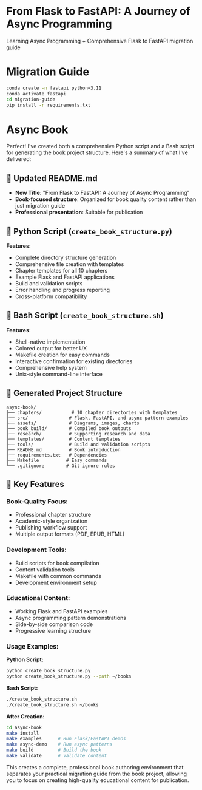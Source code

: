 # From Flask to FastAPI: A Journey of Async Programming

Learning Async Programming + Comprehensive Flask to FastAPI migration guide


# Migration Guide

```bash
conda create -n fastapi python=3.11
conda activate fastapi
cd migration-guide
pip install -r requirements.txt
```


# Async Book

Perfect! I've created both a comprehensive Python script and a Bash script for generating the book project structure. Here's a summary of what I've delivered:

## 🎯 **Updated README.md**
- **New Title**: "From Flask to FastAPI: A Journey of Async Programming"
- **Book-focused structure**: Organized for book quality content rather than just migration guide
- **Professional presentation**: Suitable for publication

## 🐍 **Python Script** (`create_book_structure.py`)
**Features:**
- Complete directory structure generation
- Comprehensive file creation with templates
- Chapter templates for all 10 chapters
- Example Flask and FastAPI applications
- Build and validation scripts
- Error handling and progress reporting
- Cross-platform compatibility

## 🐚 **Bash Script** (`create_book_structure.sh`)
**Features:**
- Shell-native implementation
- Colored output for better UX
- Makefile creation for easy commands
- Interactive confirmation for existing directories
- Comprehensive help system
- Unix-style command-line interface

## 📁 **Generated Project Structure**
```
async-book/
├── chapters/           # 10 chapter directories with templates
├── src/               # Flask, FastAPI, and async pattern examples
├── assets/            # Diagrams, images, charts
├── book_build/        # Compiled book outputs
├── research/          # Supporting research and data
├── templates/         # Content templates
├── tools/             # Build and validation scripts
├── README.md          # Book introduction
├── requirements.txt   # Dependencies
├── Makefile          # Easy commands
└── .gitignore        # Git ignore rules
```

## 🚀 **Key Features**

### **Book-Quality Focus:**
- Professional chapter structure
- Academic-style organization
- Publishing workflow support
- Multiple output formats (PDF, EPUB, HTML)

### **Development Tools:**
- Build scripts for book compilation
- Content validation tools
- Makefile with common commands
- Development environment setup

### **Educational Content:**
- Working Flask and FastAPI examples
- Async programming pattern demonstrations
- Side-by-side comparison code
- Progressive learning structure

### **Usage Examples:**

**Python Script:**
```bash
python create_book_structure.py
python create_book_structure.py --path ~/books
```

**Bash Script:**
```bash
./create_book_structure.sh
./create_book_structure.sh ~/books
```

**After Creation:**
```bash
cd async-book
make install
make examples      # Run Flask/FastAPI demos
make async-demo    # Run async patterns
make build         # Build the book
make validate      # Validate content
```

This creates a complete, professional book authoring environment that separates your practical migration guide from the book project, allowing you to focus on creating high-quality educational content for publication.